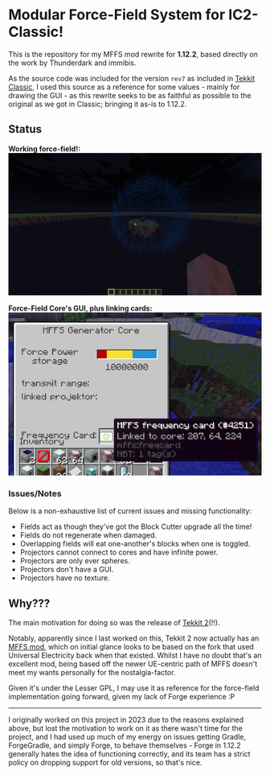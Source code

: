 # Modular Force-Field System for IC2-Classic!

This is the repository for my MFFS mod rewrite for **1.12.2**, based directly on the work by Thunderdark and immibis.

As the source code was included for the version `rev7` as included in [Tekkit Classic](),
I used this source as a reference for some values - mainly for drawing the GUI - as this rewrite seeks to be as faithful
as possible to the original as we got in Classic; bringing it as-is to 1.12.2.

## Status

**Working force-field!:**
![force-field-test.png](docs/force-field-test.png)

**Force-Field Core's GUI, plus linking cards:**
![core-gui.png](docs/core-gui.png)

### Issues/Notes

Below is a non-exhaustive list of current issues and missing functionality: 

- Fields act as though they've got the Block Cutter upgrade all the time!
- Fields do not regenerate when damaged.
- Overlapping fields will eat one-another's blocks when one is toggled.
- Projectors cannot connect to cores and have infinite power.
- Projectors are only ever spheres.
- Projectors don't have a GUI.
- Projectors have no texture. 

## Why???

The main motivation for doing so was the release of [Tekkit 2](https://www.technicpack.net/modpack/tekkit-2.1935271)(!!).

Notably, apparently since I last worked on this,
Tekkit 2 now actually has an [MFFS mod](https://github.com/ACGaming/modularforcefieldsystem/tree/1.12), which on initial
glance looks to be based on the fork that used Universal Electricity back when that existed. Whilst I have no doubt
that's an excellent mod, being based off the newer UE-centric path of MFFS doesn't meet my wants personally for the
nostalgia-factor.

Given it's under the Lesser GPL, I may use it as reference for the force-field implementation going forward, given my
lack of Forge experience :P

---

I originally worked on this project in 2023 due to the reasons explained above, but lost the motivation to work on it as
there wasn't time for the project, and I had used up much of my energy on issues getting Gradle, ForgeGradle, and simply
Forge, to behave themselves - Forge in 1.12.2 generally hates the idea of functioning correctly, and its team has a
strict policy on dropping support for old versions, so that's nice.
